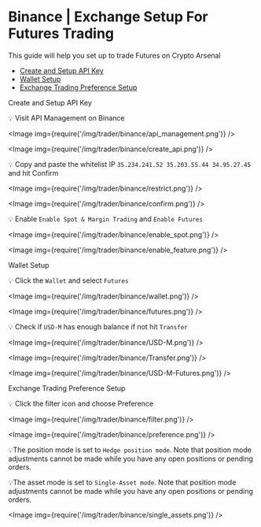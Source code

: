 # Binance | Exchange Setup For Futures Trading

This guide will help you set up to trade Futures on Crypto Arsenal

- [Create and Setup API Key](https://help.crypto-arsenal.io/en/articles/6621513-binance-exchange-setup-for-futures-trading#h_08b0b7c6d0)
- [Wallet Setup](https://help.crypto-arsenal.io/en/articles/6621513-binance-exchange-setup-for-futures-trading#h_96c8132dae)
- [Exchange Trading Preference Setup](http://exchange%20trading%20preference%20setup/)

Create and Setup API Key

💡 Visit API Management on Binance

<Image img={require('/img/trader/binance/api_management.png')} />

<Image img={require('/img/trader/binance/create_api.png')} />

💡 Copy and paste the whitelist IP `35.234.241.52 35.203.55.44 34.95.27.45` and hit Confirm

<Image img={require('/img/trader/binance/restrict.png')} />

<Image img={require('/img/trader/binance/confirm.png')} />

💡 Enable `Enable Spot & Margin Trading` and `Enable Futures`

<Image img={require('/img/trader/binance/enable_spot.png')} />

<Image img={require('/img/trader/binance/enable_feature.png')} />

Wallet Setup

💡 Click the `Wallet` and select `Futures`

<Image img={require('/img/trader/binance/wallet.png')} />

<Image img={require('/img/trader/binance/futures.png')} />

💡 Check if `USD-M` has enough balance if not hit `Transfer`

<Image img={require('/img/trader/binance/USD-M.png')} />

<Image img={require('/img/trader/binance/Transfer.png')} />

<Image img={require('/img/trader/binance/USD-M-Futures.png')} />

Exchange Trading Preference Setup

💡 Click the filter icon and choose Preference

<Image img={require('/img/trader/binance/filter.png')} />

<Image img={require('/img/trader/binance/preference.png')} />

💡The position mode is set to `Hedge position mode`. Note that position mode adjustments cannot be made while you have any open positions or pending orders.

💡The asset mode is set to `Single-Asset mode`. Note that position mode adjustments cannot be made while you have any open positions or pending orders.

<Image img={require('/img/trader/binance/single_assets.png')} />
